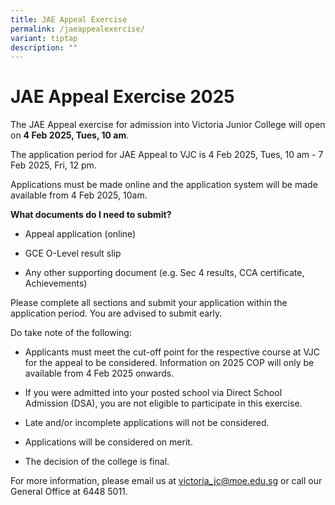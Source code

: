 ```yaml
---
title: JAE Appeal Exercise
permalink: /jaeappealexercise/
variant: tiptap
description: ""
---
```

<h1><strong>JAE Appeal Exercise 2025</strong></h1>
<p>The JAE Appeal exercise for admission into Victoria Junior College will
open on <strong>4 Feb 2025, Tues, 10 am</strong>.</p>
<p>The application period for JAE Appeal to VJC is 4 Feb 2025, Tues, 10 am
- 7 Feb 2025, Fri, 12 pm.</p>
<p>Applications must be made online and the application system will be made
available from 4 Feb 2025, 10am.</p>
<p><strong>What documents do I need to submit?</strong>
</p>
<ul data-tight="true" class="tight">
<li>
<p>Appeal application (online)</p>
</li>
<li>
<p>GCE O-Level result slip</p>
</li>
<li>
<p>Any other supporting document (e.g. Sec 4 results, CCA certificate, Achievements)</p>
</li>
</ul>
<p>Please complete all sections and submit your application within the application
period. You are advised to submit early.</p>
<p>Do take note of the following:</p>
<ul data-tight="true" class="tight">
<li>
<p>Applicants must meet the cut-off point for the respective course at VJC
for the appeal to be considered. Information on 2025 COP will only be available
from 4 Feb 2025 onwards.</p>
</li>
<li>
<p>If you were admitted into your posted school via Direct School Admission
(DSA), you are not eligible to participate in this exercise.</p>
</li>
<li>
<p>Late and/or incomplete applications will not be considered.</p>
</li>
<li>
<p>Applications will be considered on merit.</p>
</li>
<li>
<p>The decision of the college is final.</p>
</li>
</ul>
<p>For more information, please email us at <a href="mailto:victoria_jc@moe.edu.sg" rel="noopener noreferrer nofollow" target="_blank">victoria_jc@moe.edu.sg</a> or call
our General Office at 6448 5011.
<br>
</p>